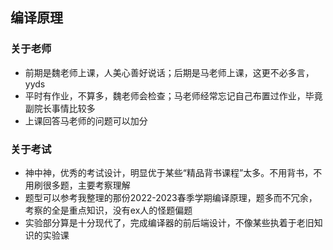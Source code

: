## 编译原理

### 关于老师
+ 前期是魏老师上课，人美心善好说话；后期是马老师上课，这更不必多言，yyds
+ 平时有作业，不算多，魏老师会检查；马老师经常忘记自己布置过作业，毕竟副院长事情比较多
+ 上课回答马老师的问题可以加分

### 关于考试
+ 神中神，优秀的考试设计，明显优于某些“精品背书课程”太多。不用背书，不用刷很多题，主要考察理解
+ 题型可以参考我整理的那份2022-2023春季学期编译原理，题多而不冗余，考察的全是重点知识，没有ex人的怪题偏题
+ 实验部分算是十分现代了，完成编译器的前后端设计，不像某些执着于老旧知识的实验课
